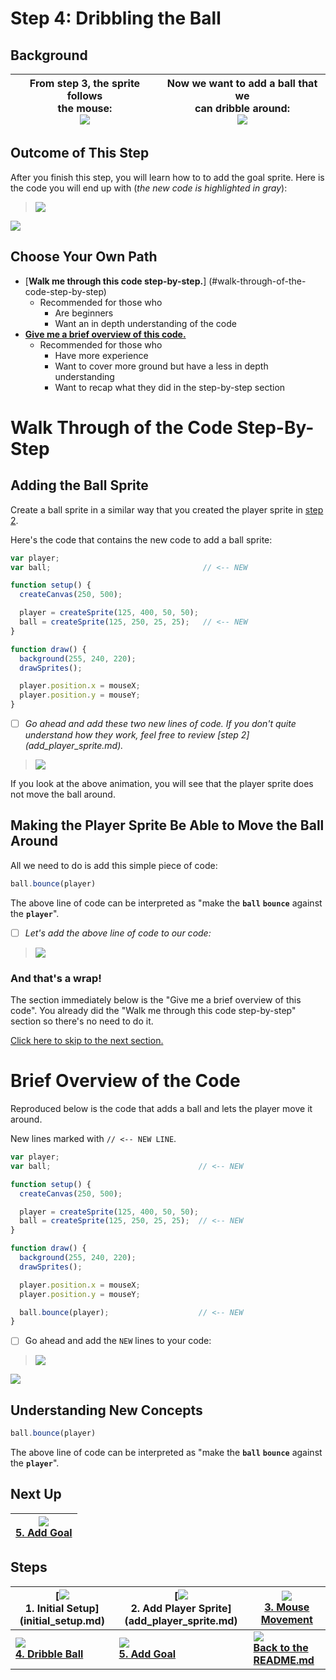 # Step 4: Dribbling the Ball

## Background

| From step 3, the sprite follows <br> the mouse: <br> ![](img/3_mini.gif) | Now we want to add a ball that we <br> can dribble around: <br> ![](img/4_mini.gif) |
|-------------------------------------------------------------------------|------------------------------------------------------------------------------------|

## Outcome of This Step

After you finish this step, you will learn how to to add the goal sprite. Here
is the code you will end up with (_the new code is highlighted in gray_):

> ![](img/4_js_bin.gif)

[![](img/bttn_open_in_js_bin.png)][dribble]

## Choose Your Own Path

- [**Walk me through this code step-by-step.**]
  (#walk-through-of-the-code-step-by-step)
    - Recommended for those who
      - Are beginners
      - Want an in depth understanding of the code
- [**Give me a brief overview of this code.**](#brief-overview-of-the-code)
    - Recommended for those who
      - Have more experience
      - Want to cover more ground but have a less in depth understanding
      - Want to recap what they did in the step-by-step section

# Walk Through of the Code Step-By-Step

## Adding the Ball Sprite

Create a ball sprite in a similar way that you created the player sprite in
[step 2](add_player_sprite.md).

Here's the code that contains the new code to add a ball sprite:

```js
var player;
var ball;                                  // <-- NEW

function setup() {
  createCanvas(250, 500);

  player = createSprite(125, 400, 50, 50);
  ball = createSprite(125, 250, 25, 25);   // <-- NEW
}

function draw() {
  background(255, 240, 220);
  drawSprites();

  player.position.x = mouseX;
  player.position.y = mouseY;
}
```

- [ ] _Go ahead and add these two new lines of code. If you don't quite
       understand how they work, feel free to review [step 2]
       (add_player_sprite.md)._

> ![](img/4_write-a_create_ball.gif)

If you look at the above animation, you will see that the player sprite does not
move the ball around.

## Making the Player Sprite Be Able to Move the Ball Around

All we need to do is add this simple piece of code:

```js
ball.bounce(player)
```

The above line of code can be interpreted as "make the **`ball`** **`bounce`**
against the **`player`**".

- [ ] _Let's add the above line of code to our code:_

> ![](img/4_write-c_ball_bounce_player.gif)

### And that's a wrap!

The section immediately below is the "Give me a brief overview of this
code". You already did the "Walk me through this code step-by-step" section
so there's no need to do it.

[Click here to skip to the next section.](#next-up)

# Brief Overview of the Code

Reproduced below is the code that adds a ball and lets the player move it
around.

New lines marked with
`// <-- NEW LINE`.

```js
var player;
var ball;                                 // <-- NEW

function setup() {
  createCanvas(250, 500);

  player = createSprite(125, 400, 50, 50);
  ball = createSprite(125, 250, 25, 25);  // <-- NEW
}

function draw() {
  background(255, 240, 220);
  drawSprites();

  player.position.x = mouseX;
  player.position.y = mouseY;

  ball.bounce(player);                    // <-- NEW
}
```

- [ ] Go ahead and add the `NEW` lines to your code:

> ![](img/4_js_bin_complete_walkthrough.gif)

[![](img/bttn_open_in_js_bin.png)][dribble]

## Understanding New Concepts

```js
ball.bounce(player)
```

The above line of code can be interpreted as "make the **`ball`** **`bounce`**
against the **`player`**".

## Next Up

| **[![](img/5_mini.gif)  <br> 5. Add Goal](add_goal.md)** |
|--------------------------------------------------------------------|

## Steps

| **[![](img/1_mini.png) <br> 1. Initial Setup] (initial_setup.md)** | **[![](img/2_mini.png) <br> 2. Add Player Sprite]  (add_player_sprite.md)** | **[![](img/3_mini.gif)  <br> 3. Mouse Movement](mouse_movement.md)** |
|--------------------------------------------------------------------|-----------------------------------------------------------------------------|----------------------------------------------------------------------|
| **[![](img/4_mini.gif) <br> 4. Dribble Ball](dribble_ball.md)**    | **[![](img/5_mini.gif) <br> 5. Add Goal](add_goal.md)**                     | **[![](img/readme.png) <br> Back to the README.md](README.md)**      |

[dribble]: https://jsbin.com/gist/b5d0276660447071c456
